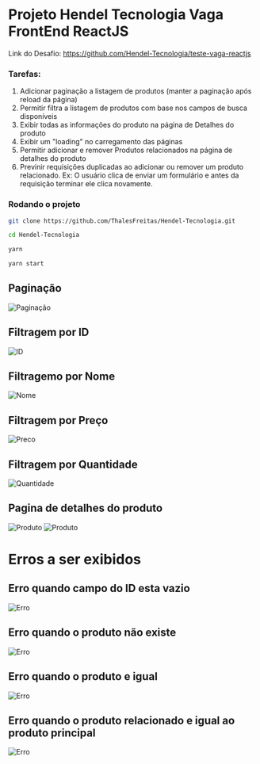 # Projeto Hendel Tecnologia Vaga FrontEnd ReactJS

Link do Desafio: https://github.com/Hendel-Tecnologia/teste-vaga-reactjs

### Tarefas:
1. Adicionar paginação a listagem de produtos (manter a paginação após reload da página)
2. Permitir filtra a listagem de produtos com base nos campos de busca disponíveis
3. Exibir todas as informações do produto na página de Detalhes do produto
4. Exibir um "loading" no carregamento das páginas
5. Permitir adicionar e remover Produtos relacionados na página de detalhes do produto
6. Previnir requisições duplicadas ao adicionar ou remover um produto relacionado. Ex: O usuário clica de enviar um formulário e antes da requisição terminar ele clica novamente.

### Rodando o projeto

```bash
git clone https://github.com/ThalesFreitas/Hendel-Tecnologia.git
```

```bash
cd Hendel-Tecnologia
```

```bash
yarn
```

```bash
yarn start
```

## Paginação
![Paginação](https://github.com/ThalesFreitas/Hendel-Tecnologia/blob/master/assets/Paginacao.png)

## Filtragem por ID
![ID](https://github.com/ThalesFreitas/Hendel-Tecnologia/blob/master/assets/Filtrando_ID.png)

## Filtragemo por Nome
![Nome](https://github.com/ThalesFreitas/Hendel-Tecnologia/blob/master/assets/Filtrando_Nome.png)

## Filtragem por Preço
![Preco](https://github.com/ThalesFreitas/Hendel-Tecnologia/blob/master/assets/Filtrando_Preco.png)

## Filtragem por Quantidade
![Quantidade](https://github.com/ThalesFreitas/Hendel-Tecnologia/blob/master/assets/Filtrando_Quantidade.png)

## Pagina de detalhes do produto
![Produto](https://github.com/ThalesFreitas/Hendel-Tecnologia/blob/master/assets/Detalhe_Produto.png)
![Produto](https://github.com/ThalesFreitas/Hendel-Tecnologia/blob/master/assets/Pagina_Detalhe.png)

# Erros a ser exibidos

## Erro quando campo do ID esta vazio
![Erro](https://github.com/ThalesFreitas/Hendel-Tecnologia/blob/master/assets/Erro_ID.png)

## Erro quando o produto não existe
![Erro](https://github.com/ThalesFreitas/Hendel-Tecnologia/blob/master/assets/Erro_PRoduto_N_Existe.png)

## Erro quando o produto e igual
![Erro](https://github.com/ThalesFreitas/Hendel-Tecnologia/blob/master/assets/Erro_Produto_Igual.png)

## Erro quando o produto relacionado e igual ao produto principal
![Erro](https://github.com/ThalesFreitas/Hendel-Tecnologia/blob/master/assets/Erro_Produto_Relacionado_com_Principal.png)
